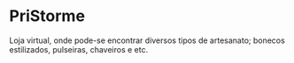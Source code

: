 # PriStorme
Loja virtual, onde pode-se encontrar diversos tipos de artesanato; bonecos estilizados, pulseiras, chaveiros e etc.
